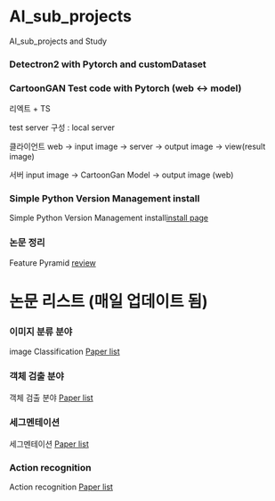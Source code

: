 # AI_sub_projects
AI_sub_projects and Study 

### Detectron2 with Pytorch and customDataset 

### CartoonGAN Test code with Pytorch (web <-> model)

리엑트 + TS

test server 구성 : local server 

클라이언트 
web -> input image -> server -> output image -> view(result image)

서버 
input image -> CartoonGan Model -> output image (web)  


### Simple Python Version Management install 
Simple Python Version Management install[install page](https://github.com/KangHoyong/AI_sub_projects/issues/4)

### 논문 정리 

Feature Pyramid [review](https://github.com/KangHoyong/AI_sub_projects/issues/1)

# 논문 리스트 (매일 업데이트 됨)

### 이미지 분류 분야
image Classification [Paper list](https://paperswithcode.com/sota/image-classification-on-imagenet)

### 객체 검출 분야 
객체 검출 분야 [Paper list](https://paperswithcode.com/sota/object-detection-on-coco)

### 세그멘테이션 
세그멘테이션 [Paper list](https://paperswithcode.com/sota/semantic-segmentation-on-cityscapes)

### Action recognition 
Action recognition [Paper list](https://paperswithcode.com/task/action-classification)
